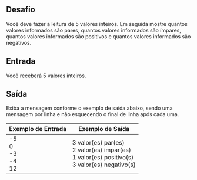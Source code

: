 ## Desafio

Você deve fazer a leitura de 5 valores inteiros. Em seguida mostre quantos valores informados são pares, quantos valores informados são ímpares, quantos valores informados são positivos e quantos valores informados são negativos.

## Entrada

Você receberá 5 valores inteiros.

## Saída

Exiba a mensagem conforme o exemplo de saída abaixo, sendo uma mensagem por linha e não esquecendo o final de linha após cada uma.
 
Exemplo de Entrada | Exemplo de Saída
--- | ---
-5<br>0<br>-3<br>-4<br>12 | 3 valor(es) par(es)<br>2 valor(es) impar(es)<br>1 valor(es) positivo(s)<br>3 valor(es) negativo(s)
